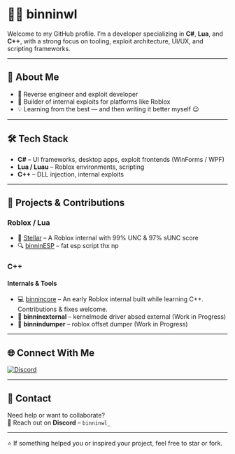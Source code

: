 # 👨‍💻 binninwl

Welcome to my GitHub profile. I’m a developer specializing in **C#**, **Lua**, and **C++**, with a strong focus on tooling, exploit architecture, UI/UX, and scripting frameworks.

---

## 🧠 About Me

- 🔬 Reverse engineer and exploit developer  
- 🧱 Builder of internal exploits for platforms like Roblox  
- 💡 Learning from the best — and then writing it better myself 😉

---

## 🛠 Tech Stack

- **C#** – UI frameworks, desktop apps, exploit frontends (WinForms / WPF)  
- **Lua / Luau** – Roblox environments, scripting  
- **C++** – DLL injection, internal exploits  

---

## 🚀 Projects & Contributions

### Roblox / Lua  
- 🌠 [Stellar](https://getstellar.vercel.app) – A Roblox internal with 99% UNC & 97% sUNC score  
- 🔍 [binninESP]([https://github.com/binninwl/binninESP](https://github.com/moonzybinninwl/binninESP/tree/main)) – fat esp script thx np

### C++  

#### Internals & Tools  
- 💻 [binnincore](https://github.com/moonzybinninwl/binnincore) – An early Roblox internal built while learning C++. Contributions & fixes welcome.  
- 🚧 **binninexternal** – kernelmode driver absed external (Work in Progress)  
- 🚧 **binnindumper** – roblox offset dumper (Work in Progress)  

---

## 🌐 Connect With Me

[![Discord](https://img.shields.io/badge/DISCORD-5865F2?style=for-the-badge&logo=discord&logoColor=white)](https://discord.com/users/1237327253520515134)  

---

## 💬 Contact

Need help or want to collaborate?  
📩 Reach out on **Discord** – `binninwl_`  

---

⭐ If something helped you or inspired your project, feel free to star or fork.
